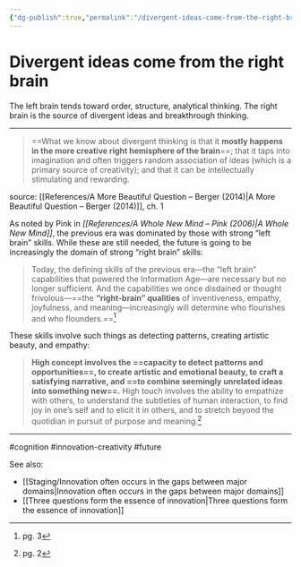 ```yaml
---
{"dg-publish":true,"permalink":"/divergent-ideas-come-from-the-right-brain/"}
---
```


# Divergent ideas come from the right brain

The left brain tends toward order, structure, analytical thinking. The right brain is the source of divergent ideas and breakthrough thinking.

---

> ==What we know about divergent thinking is that it **mostly happens in the more creative right hemisphere of the brain**==; that it taps into imagination and often triggers random association of ideas (which is a primary source of creativity); and that it can be intellectually stimulating and rewarding.

source: [[References/A More Beautiful Question – Berger (2014)\|A More Beautiful Question – Berger (2014)]], ch. 1

As noted by Pink in *[[References/A Whole New Mind – Pink (2006)\|A Whole New Mind]]*, the previous era was dominated by those with strong “left brain” skills. While these are still needed, the future is going to be increasingly the domain of strong “right brain” skills:

> Today, the defining skills of the previous era—the “left brain” capabilities that powered the Information Age—are necessary but no longer sufficient. And the capabilities we once disdained or thought frivolous—==the **“right-brain” qualities** of inventiveness, empathy, joyfulness, and meaning—increasingly will determine who flourishes and who flounders.==[^1]

These skills involve such things as detecting patterns, creating artistic beauty, and empathy:

> **High concept involves the ==capacity to detect patterns and opportunities==, to create artistic and emotional beauty, to craft a satisfying narrative, and ==to combine seemingly unrelated ideas into something new==.** High touch involves the ability to empathize with others, to understand the subtleties of human interaction, to find joy in one’s self and to elicit it in others, and to stretch beyond the quotidian in pursuit of purpose and meaning.[^2]

---
#cognition #innovation-creativity #future

See also:
- [[Staging/Innovation often occurs in the gaps between major domains\|Innovation often occurs in the gaps between major domains]]
- [[Three questions form the essence of innovation\|Three questions form the essence of innovation]]



[^1]: pg. 3
[^2]: pg. 2